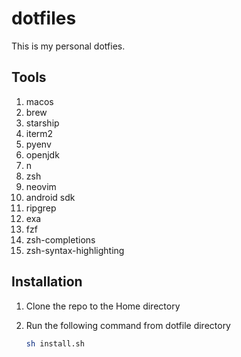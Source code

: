 # dotfiles

This is my personal dotfies. 

## Tools

1. macos
2. brew
3. starship
4. iterm2
5. pyenv
6. openjdk
7. n
8. zsh
9. neovim
10. android sdk
11. ripgrep
12. exa
13. fzf
14. zsh-completions
15. zsh-syntax-highlighting

## Installation

1. Clone the repo to the Home directory
2. Run the following command from dotfile directory

    ``` bash
    sh install.sh
    ```
